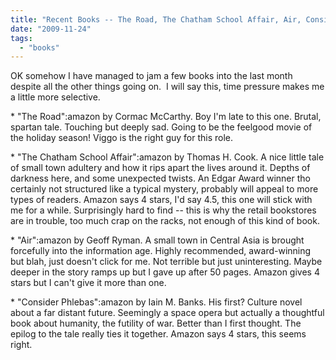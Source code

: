```yaml
---
title: "Recent Books -- The Road, The Chatham School Affair, Air, Consider Phlebas"
date: "2009-11-24"
tags: 
  - "books"
---
```


OK somehow I have managed to jam a few books into the last month despite all the other things going on.  I will say this, time pressure makes me a little more selective.

\* "The Road":amazon by Cormac McCarthy. Boy I'm late to this one. Brutal, spartan tale. Touching but deeply sad. Going to be the feelgood movie of the holiday season! Viggo is the right guy for this role.

\* "The Chatham School Affair":amazon by Thomas H. Cook. A nice little tale of small town adultery and how it rips apart the lives around it. Depths of darkness here, and some unexpected twists. An Edgar Award winner tho certainly not structured like a typical mystery, probably will appeal to more types of readers. Amazon says 4 stars, I'd say 4.5, this one will stick with me for a while. Surprisingly hard to find -- this is why the retail bookstores are in trouble, too much crap on the racks, not enough of this kind of book.

\* "Air":amazon by Geoff Ryman. A small town in Central Asia is brought forcefully into the information age. Highly recommended, award-winning but blah, just doesn't click for me. Not terrible but just uninteresting. Maybe deeper in the story ramps up but I gave up after 50 pages. Amazon gives 4 stars but I can't give it more than one.

\* "Consider Phlebas":amazon by Iain M. Banks. His first? Culture novel about a far distant future. Seemingly a space opera but actually a thoughtful book about humanity, the futility of war. Better than I first thought. The epilog to the tale really ties it together. Amazon says 4 stars, this seems right.
